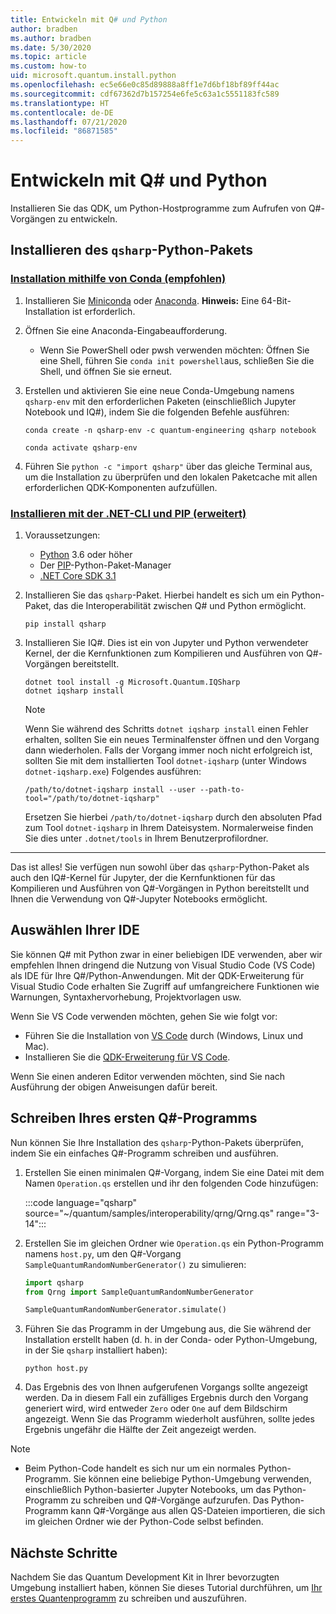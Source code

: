 ```yaml
---
title: Entwickeln mit Q# und Python
author: bradben
ms.author: bradben
ms.date: 5/30/2020
ms.topic: article
ms.custom: how-to
uid: microsoft.quantum.install.python
ms.openlocfilehash: ec5e66e0c85d89888a8ff1e7d6bf18bf89ff44ac
ms.sourcegitcommit: cdf67362d7b157254e6fe5c63a1c5551183fc589
ms.translationtype: HT
ms.contentlocale: de-DE
ms.lasthandoff: 07/21/2020
ms.locfileid: "86871585"
---
```

# <a name="develop-with-q-and-python"></a>Entwickeln mit Q# und Python

Installieren Sie das QDK, um Python-Hostprogramme zum Aufrufen von Q#-Vorgängen zu entwickeln.

## <a name="install-the-qsharp-python-package"></a>Installieren des `qsharp`-Python-Pakets

### <a name="install-using-conda-recommended"></a>[Installation mithilfe von Conda (empfohlen)](#tab/tabid-conda)

1. Installieren Sie [Miniconda](https://docs.conda.io/en/latest/miniconda.html) oder [Anaconda](https://www.anaconda.com/products/individual#Downloads). **Hinweis:** Eine 64-Bit-Installation ist erforderlich.

1. Öffnen Sie eine Anaconda-Eingabeaufforderung.

   - Wenn Sie PowerShell oder pwsh verwenden möchten: Öffnen Sie eine Shell, führen Sie `conda init powershell`aus, schließen Sie die Shell, und öffnen Sie sie erneut.

1. Erstellen und aktivieren Sie eine neue Conda-Umgebung namens `qsharp-env` mit den erforderlichen Paketen (einschließlich Jupyter Notebook und IQ#), indem Sie die folgenden Befehle ausführen:

    ```
    conda create -n qsharp-env -c quantum-engineering qsharp notebook

    conda activate qsharp-env
    ```

1. Führen Sie `python -c "import qsharp"` über das gleiche Terminal aus, um die Installation zu überprüfen und den lokalen Paketcache mit allen erforderlichen QDK-Komponenten aufzufüllen.

### <a name="install-using-net-cli-and-pip-advanced"></a>[Installieren mit der .NET-CLI und PIP (erweitert)](#tab/tabid-dotnetcli)

1. Voraussetzungen:

    - [Python](https://www.python.org/downloads/) 3.6 oder höher
    - Der [PIP](https://pip.pypa.io/en/stable/installing)-Python-Paket-Manager
    - [.NET Core SDK 3.1](https://dotnet.microsoft.com/download/dotnet-core/3.1)


1. Installieren Sie das `qsharp`-Paket. Hierbei handelt es sich um ein Python-Paket, das die Interoperabilität zwischen Q# und Python ermöglicht.

    ```
    pip install qsharp
    ```

1. Installieren Sie IQ#. Dies ist ein von Jupyter und Python verwendeter Kernel, der die Kernfunktionen zum Kompilieren und Ausführen von Q#-Vorgängen bereitstellt.

    ```dotnetcli
    dotnet tool install -g Microsoft.Quantum.IQSharp
    dotnet iqsharp install
    ```

    > [!NOTE]
    > Wenn Sie während des Schritts `dotnet iqsharp install` einen Fehler erhalten, sollten Sie ein neues Terminalfenster öffnen und den Vorgang dann wiederholen.
    > Falls der Vorgang immer noch nicht erfolgreich ist, sollten Sie mit dem installierten Tool `dotnet-iqsharp` (unter Windows `dotnet-iqsharp.exe`) Folgendes ausführen:
    > ```
    > /path/to/dotnet-iqsharp install --user --path-to-tool="/path/to/dotnet-iqsharp"
    > ```
    > Ersetzen Sie hierbei `/path/to/dotnet-iqsharp` durch den absoluten Pfad zum Tool `dotnet-iqsharp` in Ihrem Dateisystem.
    > Normalerweise finden Sie dies unter `.dotnet/tools` in Ihrem Benutzerprofilordner.
    
***

Das ist alles! Sie verfügen nun sowohl über das `qsharp`-Python-Paket als auch den IQ#-Kernel für Jupyter, der die Kernfunktionen für das Kompilieren und Ausführen von Q#-Vorgängen in Python bereitstellt und Ihnen die Verwendung von Q#-Jupyter Notebooks ermöglicht.

## <a name="choose-your-ide"></a>Auswählen Ihrer IDE

Sie können Q# mit Python zwar in einer beliebigen IDE verwenden, aber wir empfehlen Ihnen dringend die Nutzung von Visual Studio Code (VS Code) als IDE für Ihre Q#/Python-Anwendungen. Mit der QDK-Erweiterung für Visual Studio Code erhalten Sie Zugriff auf umfangreichere Funktionen wie Warnungen, Syntaxhervorhebung, Projektvorlagen usw.

Wenn Sie VS Code verwenden möchten, gehen Sie wie folgt vor:

- Führen Sie die Installation von [VS Code](https://code.visualstudio.com/download) durch (Windows, Linux und Mac).
- Installieren Sie die [QDK-Erweiterung für VS Code](https://marketplace.visualstudio.com/items?itemName=quantum.quantum-devkit-vscode).

Wenn Sie einen anderen Editor verwenden möchten, sind Sie nach Ausführung der obigen Anweisungen dafür bereit.

## <a name="write-your-first-q-program"></a>Schreiben Ihres ersten Q#-Programms

Nun können Sie Ihre Installation des `qsharp`-Python-Pakets überprüfen, indem Sie ein einfaches Q#-Programm schreiben und ausführen.

1. Erstellen Sie einen minimalen Q#-Vorgang, indem Sie eine Datei mit dem Namen `Operation.qs` erstellen und ihr den folgenden Code hinzufügen:

    :::code language="qsharp" source="~/quantum/samples/interoperability/qrng/Qrng.qs" range="3-14":::

1. Erstellen Sie im gleichen Ordner wie `Operation.qs` ein Python-Programm namens `host.py`, um den Q#-Vorgang `SampleQuantumRandomNumberGenerator()` zu simulieren:

    ```python
    import qsharp
    from Qrng import SampleQuantumRandomNumberGenerator

    SampleQuantumRandomNumberGenerator.simulate()
    ```

1. Führen Sie das Programm in der Umgebung aus, die Sie während der Installation erstellt haben (d. h. in der Conda- oder Python-Umgebung, in der Sie `qsharp` installiert haben):

    ```
    python host.py
    ```

1. Das Ergebnis des von Ihnen aufgerufenen Vorgangs sollte angezeigt werden. Da in diesem Fall ein zufälliges Ergebnis durch den Vorgang generiert wird, wird entweder `Zero` oder `One` auf dem Bildschirm angezeigt. Wenn Sie das Programm wiederholt ausführen, sollte jedes Ergebnis ungefähr die Hälfte der Zeit angezeigt werden.

> [!NOTE]
> * Beim Python-Code handelt es sich nur um ein normales Python-Programm. Sie können eine beliebige Python-Umgebung verwenden, einschließlich Python-basierter Jupyter Notebooks, um das Python-Programm zu schreiben und Q#-Vorgänge aufzurufen. Das Python-Programm kann Q#-Vorgänge aus allen QS-Dateien importieren, die sich im gleichen Ordner wie der Python-Code selbst befinden.

## <a name="next-steps"></a>Nächste Schritte

Nachdem Sie das Quantum Development Kit in Ihrer bevorzugten Umgebung installiert haben, können Sie dieses Tutorial durchführen, um [Ihr erstes Quantenprogramm](xref:microsoft.quantum.quickstarts.qrng) zu schreiben und auszuführen.
